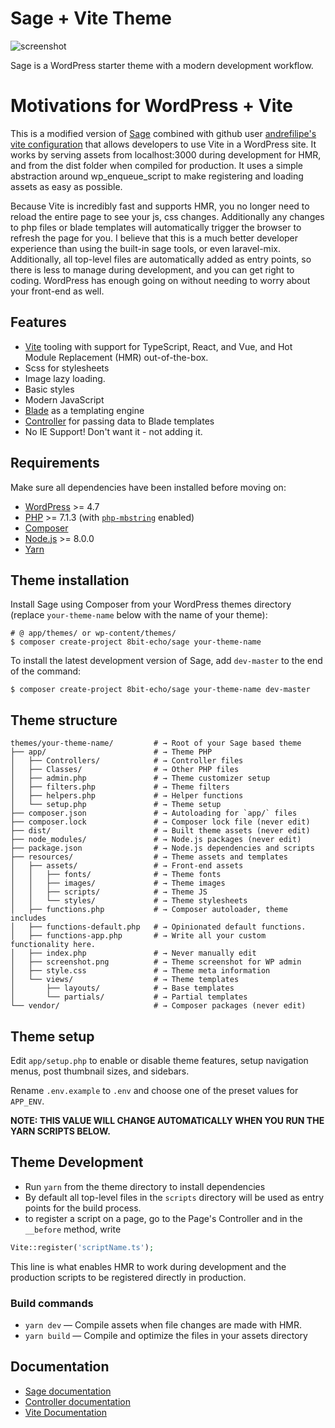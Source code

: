 # Sage + Vite Theme

![screenshot](https://user-images.githubusercontent.com/8560685/120092392-8f4ec700-c0cf-11eb-80a3-929929ec9861.png)


Sage is a WordPress starter theme with a modern development workflow.

# Motivations for WordPress + Vite
This is a modified version of [Sage](https://roots.io/sage/) combined with github user [andrefilipe's vite configuration](https://github.com/andrefelipe/vite-php-setup) that allows developers to use Vite in a WordPress site. It works by serving assets from localhost:3000 during development for HMR, and from the dist folder when compiled for production. It uses a simple abstraction around wp_enqueue_script to make registering and loading assets as easy as possible. 

Because Vite is incredibly fast and supports HMR, you no longer need to reload the entire page to see your js, css changes. Additionally any changes to php files or blade templates will automatically trigger the browser to refresh the page for you. I believe that this is a much better developer experience than using the built-in sage tools, or even laravel-mix. Additionally, all top-level files are automatically added as entry points, so there is less to manage during development, and you can get right to coding. WordPress has enough going on without needing to worry about your front-end as well. 

## Features

* [Vite](https://vitejs.dev) tooling with support for TypeScript, React, and Vue, and Hot Module Replacement (HMR) out-of-the-box.
* Scss for stylesheets
* Image lazy loading.
* Basic styles
* Modern JavaScript
* [Blade](https://laravel.com/docs/5.6/blade) as a templating engine
* [Controller](https://github.com/soberwp/controller) for passing data to Blade templates
* No IE Support! Don't want it - not adding it.

## Requirements

Make sure all dependencies have been installed before moving on:

* [WordPress](https://wordpress.org/) >= 4.7
* [PHP](https://secure.php.net/manual/en/install.php) >= 7.1.3 (with [`php-mbstring`](https://secure.php.net/manual/en/book.mbstring.php) enabled)
* [Composer](https://getcomposer.org/download/)
* [Node.js](http://nodejs.org/) >= 8.0.0
* [Yarn](https://yarnpkg.com/en/docs/install)

## Theme installation

Install Sage using Composer from your WordPress themes directory (replace `your-theme-name` below with the name of your theme):

```shell
# @ app/themes/ or wp-content/themes/
$ composer create-project 8bit-echo/sage your-theme-name
```

To install the latest development version of Sage, add `dev-master` to the end of the command:

```shell
$ composer create-project 8bit-echo/sage your-theme-name dev-master
```

## Theme structure

```shell
themes/your-theme-name/         # → Root of your Sage based theme
├── app/                        # → Theme PHP
│   ├── Controllers/            # → Controller files
│   ├── Classes/                # → Other PHP files
│   ├── admin.php               # → Theme customizer setup
│   ├── filters.php             # → Theme filters
│   ├── helpers.php             # → Helper functions
│   └── setup.php               # → Theme setup
├── composer.json               # → Autoloading for `app/` files
├── composer.lock               # → Composer lock file (never edit)
├── dist/                       # → Built theme assets (never edit)
├── node_modules/               # → Node.js packages (never edit)
├── package.json                # → Node.js dependencies and scripts
├── resources/                  # → Theme assets and templates
│   ├── assets/                 # → Front-end assets
│   │   ├── fonts/              # → Theme fonts
│   │   ├── images/             # → Theme images
│   │   ├── scripts/            # → Theme JS
│   │   └── styles/             # → Theme stylesheets
│   ├── functions.php           # → Composer autoloader, theme includes
│   ├── functions-default.php   # → Opinionated default functions.
│   ├── functions-app.php       # → Write all your custom functionality here.
│   ├── index.php               # → Never manually edit
│   ├── screenshot.png          # → Theme screenshot for WP admin
│   ├── style.css               # → Theme meta information
│   └── views/                  # → Theme templates
│       ├── layouts/            # → Base templates
│       └── partials/           # → Partial templates
└── vendor/                     # → Composer packages (never edit)
```

## Theme setup

Edit `app/setup.php` to enable or disable theme features, setup navigation menus, post thumbnail sizes, and sidebars.

Rename `.env.example` to `.env` and choose one of the preset values for `APP_ENV`.

**NOTE: THIS VALUE WILL CHANGE AUTOMATICALLY WHEN YOU RUN THE YARN SCRIPTS BELOW.**

## Theme Development

* Run `yarn` from the theme directory to install dependencies
* By default all top-level files in the `scripts` directory will be used as entry points for the build process.
* to register a script on a page, go to the Page's Controller and in the `__before` method, write
```php
Vite::register('scriptName.ts');
 ```
 This line is what enables HMR to work during development and the production scripts to be registered directly in production.

### Build commands

* `yarn dev` — Compile assets when file changes are made with HMR.
* `yarn build` — Compile and optimize the files in your assets directory

## Documentation

* [Sage documentation](https://roots.io/sage/docs/)
* [Controller documentation](https://github.com/soberwp/controller#usage)
* [Vite Documentation](https://vitejs.dev/guide/)
